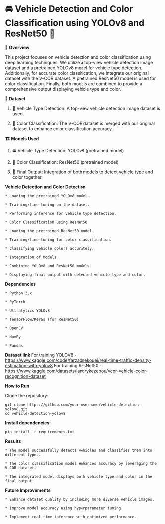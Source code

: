 <h1>🚘 Vehicle Detection and Color Classification using YOLOv8 and ResNet50 🌈</h1>
<b> 🔎 Overview</b>

This project focuses on vehicle detection and color classification using deep learning techniques. We utilize a top-view vehicle detection image dataset and a pretrained YOLOv8 model for vehicle type detection. Additionally, for accurate color classification, we integrate our original dataset with the V-COR dataset. A pretrained ResNet50 model is used for color classification. Finally, both models are combined to provide a comprehensive output displaying vehicle type and color. 

<b> 📁 Dataset</b>

1. 🚖 Vehicle Type Detection: A top-view vehicle detection image dataset is used. 

2. 🎨 Color Classification: The V-COR dataset is merged with our original dataset to enhance color classification accuracy.

<b> 🏗️ Models Used</b>

1. 🚘 Vehicle Type Detection: YOLOv8 (pretrained model)

2. 🌈 Color Classification: ResNet50 (pretrained model)

3. 🔧 Final Output: Integration of both models to detect vehicle type and color together.

<b>Vehicle Detection and Color Detection</b>

    * Loading the pretrained YOLOv8 model.
  
    * Training/fine-tuning on the dataset.
  
    * Performing inference for vehicle type detection.
  
    * Color Classification using ResNet50
  
    * Loading the pretrained ResNet50 model.
  
    * Training/fine-tuning for color classification.
  
    * Classifying vehicle colors accurately.
  
    * Integration of Models
  
    * Combining YOLOv8 and ResNet50 models.
  
    * Displaying final output with detected vehicle type and color.

<b>Dependencies</b>

    * Python 3.x
  
    * PyTorch
  
    * Ultralytics YOLOv8
  
    * TensorFlow/Keras (for ResNet50)
  
    * OpenCV
  
    * NumPy
  
    * Pandas

<b> Dataset link </b>
For training YOLOV8 - https://www.kaggle.com/code/farzadnekouei/real-time-traffic-density-estimation-with-yolov8
For training ResNet50 - https://www.kaggle.com/datasets/landrykezebou/vcor-vehicle-color-recognition-dataset

<b>How to Run</b>

Clone the repository:

    git clone https://github.com/your-username/vehicle-detection-yolov8.git
    cd vehicle-detection-yolov8

<b>Install dependencies:</b>

    pip install -r requirements.txt

<b>Results</b>

    * The model successfully detects vehicles and classifies them into different types.
    
    * The color classification model enhances accuracy by leveraging the V-COR dataset.
    
    * The integrated model displays both vehicle type and color in the final output.

<b>Future Improvements</b>

    * Enhance dataset quality by including more diverse vehicle images.
    
    * Improve model accuracy using hyperparameter tuning.
    
    * Implement real-time inference with optimized performance.
